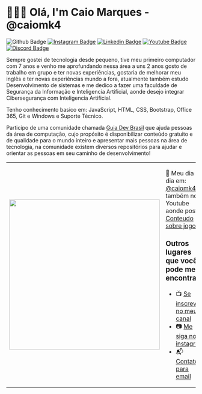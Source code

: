 <h1> 👨🏻‍💻 Olá, I'm Caio Marques - @caiomk4 </h1>

![Github Badge](https://img.shields.io/badge/-Facebook-blue?style=for-the-badge&logo=Facebook&logoColor=white&link=https://github.com/caiowxz)
[![Instagram Badge](https://img.shields.io/badge/Instagram-E4405F?style=for-the-badge&logo=instagram&logoColor=white)](https://www.instagram.com/caiomk4/)
[![Linkedin Badge](https://img.shields.io/badge/-Linkedin-blue?style=for-the-badge&logo=Linkedin&logoColor=white&link=https://github.com/caiomarques19)](https://www.linkedin.com/in/caiomarques19/)
[![Youtube Badge](https://img.shields.io/badge/YouTube-FF0000?style=for-the-badge&logo=youtube&logoColor=white)](https://www.youtube.com/channel/krbxz)
[![Discord Badge](https://img.shields.io/badge/Discord-5865F2?style=for-the-badge&logo=discord&logoColor=white)](https://discord.gg/)

Sempre gostei de tecnologia desde pequeno, tive meu primeiro computador com 7 anos e venho me aprofundando nessa área a uns 2 anos gosto de trabalho em grupo e ter novas experiências, gostaria de melhorar meu inglês e ter novas experiências mundo a fora, atualmente também estudo Desenvolvimento de sistemas e me dedico a fazer uma faculdade de Segurança da Informação e Inteligencia Artificial, aonde desejo integrar Cibersegurança com Inteligencia Artificial.

Tenho conhecimento basico em: JavaScript, HTML, CSS, Bootstrap, Office 365, Git e Windows e Suporte Técnico.

Participo de uma comunidade chamada <a href="https://github.com/arthurspk/guiadevbrasil">Guia Dev Brasil</a> que ajuda pessoas da área de computação, cujo propósito é disponibilizar conteúdo gratuito e de qualidade para o mundo inteiro e apresentar mais pessoas na área de tecnologia, na comunidade existem diversos repositórios para ajudar e orientar as pessoas em seu caminho de desenvolvimento!


<table border="0" cellspacing="0" cellpadding="0">
  <tr>
    <td style="border: 0";>
      <img width="400" src="https://" />
    </td>
    <td style="border: 0";>
      <p>
        🌙 Meu dia a dia em: <a href="https://www.instagram.com/caiomk4/">@caiomk4</a>, e também no Youtube aonde posto <a href="https://www.youtube.com/channel/krbxz">Conteudo sobre jogos</a>.
      </p>
      <h3>Outros lugares que você pode me encontrar</h3>
      <ul>
        <li>
          📺 <a href="https://www.youtube.com/channel/krbxz">Se inscreva no meu canal</a>
        </li>
        <li>
          📷 <a href="https://www.instagram.com/caiomk4/">Me siga no instagram</a>
        </li>
        <li>
          📬 <a href=mailto:caiomk4@gmail.com>Contato para email</a>
        </li>
      </ul>
    </td>
  </tr>
</table>
